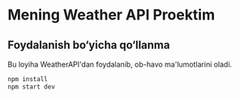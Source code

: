 # Mening Weather API Proektim
## Foydalanish bo‘yicha qo‘llanma
Bu loyiha WeatherAPI'dan foydalanib, ob-havo ma'lumotlarini oladi.
```bash
npm install
npm start dev

